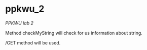 # ppkwu_2
_PPKWU lab 2_

Method checkMyString will check for us information about string.

/GET method will be used.

